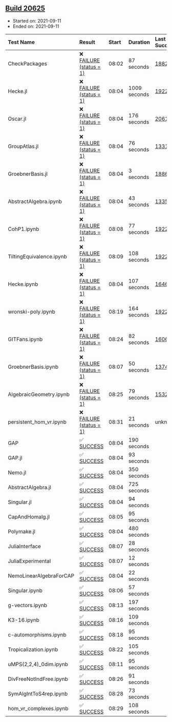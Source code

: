 ## [Build 20625](https://oscarci.mathematik.uni-kl.de/job/oscar/20625/)

* Started on: 2021-09-11
* Ended on: 2021-09-11

| Test Name    | Result | Start | Duration | Last Success | First Failure |
|:-------------|:-------|:------|:---------|:-------------|:--------------|
| CheckPackages | ❌ [FAILURE (status = 1)](https://oscarci.mathematik.uni-kl.de/job/oscar/20625/artifact/logs/build-20625/CheckPackages.log) | 08:02 | 87 seconds | [18822](https://oscarci.mathematik.uni-kl.de/job/oscar/18822/) | [18823](https://oscarci.mathematik.uni-kl.de/job/oscar/18823/) |
| Hecke.jl | ❌ [FAILURE (status = 1)](https://oscarci.mathematik.uni-kl.de/job/oscar/20625/artifact/logs/build-20625/Hecke.jl.log) | 08:04 | 1009 seconds | [19222](https://oscarci.mathematik.uni-kl.de/job/oscar/19222/) | [20152](https://oscarci.mathematik.uni-kl.de/job/oscar/20152/) |
| Oscar.jl | ❌ [FAILURE (status = 1)](https://oscarci.mathematik.uni-kl.de/job/oscar/20625/artifact/logs/build-20625/Oscar.jl.log) | 08:04 | 176 seconds | [20613](https://oscarci.mathematik.uni-kl.de/job/oscar/20613/) | [20614](https://oscarci.mathematik.uni-kl.de/job/oscar/20614/) |
| GroupAtlas.jl | ❌ [FAILURE (status = 1)](https://oscarci.mathematik.uni-kl.de/job/oscar/20625/artifact/logs/build-20625/GroupAtlas.jl.log) | 08:04 | 76 seconds | [13311](https://oscarci.mathematik.uni-kl.de/job/oscar/13311/) | [13312](https://oscarci.mathematik.uni-kl.de/job/oscar/13312/) |
| GroebnerBasis.jl | ❌ [FAILURE (status = 1)](https://oscarci.mathematik.uni-kl.de/job/oscar/20625/artifact/logs/build-20625/GroebnerBasis.jl.log) | 08:04 | 3 seconds | [18864](https://oscarci.mathematik.uni-kl.de/job/oscar/18864/) | [18865](https://oscarci.mathematik.uni-kl.de/job/oscar/18865/) |
| AbstractAlgebra.ipynb | ❌ [FAILURE (status = 1)](https://oscarci.mathematik.uni-kl.de/job/oscar/20625/artifact/logs/build-20625/AbstractAlgebra.ipynb.log) | 08:04 | 43 seconds | [13355](https://oscarci.mathematik.uni-kl.de/job/oscar/13355/) | [13356](https://oscarci.mathematik.uni-kl.de/job/oscar/13356/) |
| CohP1.ipynb | ❌ [FAILURE (status = 1)](https://oscarci.mathematik.uni-kl.de/job/oscar/20625/artifact/logs/build-20625/CohP1.ipynb.log) | 08:08 | 77 seconds | [19222](https://oscarci.mathematik.uni-kl.de/job/oscar/19222/) | [20152](https://oscarci.mathematik.uni-kl.de/job/oscar/20152/) |
| TiltingEquivalence.ipynb | ❌ [FAILURE (status = 1)](https://oscarci.mathematik.uni-kl.de/job/oscar/20625/artifact/logs/build-20625/TiltingEquivalence.ipynb.log) | 08:09 | 108 seconds | [19222](https://oscarci.mathematik.uni-kl.de/job/oscar/19222/) | [20152](https://oscarci.mathematik.uni-kl.de/job/oscar/20152/) |
| Hecke.ipynb | ❌ [FAILURE (status = 1)](https://oscarci.mathematik.uni-kl.de/job/oscar/20625/artifact/logs/build-20625/Hecke.ipynb.log) | 08:04 | 107 seconds | [16463](https://oscarci.mathematik.uni-kl.de/job/oscar/16463/) | [16464](https://oscarci.mathematik.uni-kl.de/job/oscar/16464/) |
| wronski-poly.ipynb | ❌ [FAILURE (status = 1)](https://oscarci.mathematik.uni-kl.de/job/oscar/20625/artifact/logs/build-20625/wronski-poly.ipynb.log) | 08:19 | 164 seconds | [19222](https://oscarci.mathematik.uni-kl.de/job/oscar/19222/) | [20152](https://oscarci.mathematik.uni-kl.de/job/oscar/20152/) |
| GITFans.ipynb | ❌ [FAILURE (status = 1)](https://oscarci.mathematik.uni-kl.de/job/oscar/20625/artifact/logs/build-20625/GITFans.ipynb.log) | 08:24 | 82 seconds | [16068](https://oscarci.mathematik.uni-kl.de/job/oscar/16068/) | [16069](https://oscarci.mathematik.uni-kl.de/job/oscar/16069/) |
| GroebnerBasis.ipynb | ❌ [FAILURE (status = 1)](https://oscarci.mathematik.uni-kl.de/job/oscar/20625/artifact/logs/build-20625/GroebnerBasis.ipynb.log) | 08:07 | 50 seconds | [13748](https://oscarci.mathematik.uni-kl.de/job/oscar/13748/) | [13749](https://oscarci.mathematik.uni-kl.de/job/oscar/13749/) |
| AlgebraicGeometry.ipynb | ❌ [FAILURE (status = 1)](https://oscarci.mathematik.uni-kl.de/job/oscar/20625/artifact/logs/build-20625/AlgebraicGeometry.ipynb.log) | 08:25 | 79 seconds | [15322](https://oscarci.mathematik.uni-kl.de/job/oscar/15322/) | [15323](https://oscarci.mathematik.uni-kl.de/job/oscar/15323/) |
| persistent_hom_vr.ipynb | ❌ [FAILURE (status = 1)](https://oscarci.mathematik.uni-kl.de/job/oscar/20625/artifact/logs/build-20625/persistent_hom_vr.ipynb.log) | 08:31 | 21 seconds | unknown | unknown |
| GAP | ✅ [SUCCESS](https://oscarci.mathematik.uni-kl.de/job/oscar/20625/artifact/logs/build-20625/GAP.log) | 08:04 | 190 seconds |  |  |
| GAP.jl | ✅ [SUCCESS](https://oscarci.mathematik.uni-kl.de/job/oscar/20625/artifact/logs/build-20625/GAP.jl.log) | 08:04 | 93 seconds |  |  |
| Nemo.jl | ✅ [SUCCESS](https://oscarci.mathematik.uni-kl.de/job/oscar/20625/artifact/logs/build-20625/Nemo.jl.log) | 08:04 | 350 seconds |  |  |
| AbstractAlgebra.jl | ✅ [SUCCESS](https://oscarci.mathematik.uni-kl.de/job/oscar/20625/artifact/logs/build-20625/AbstractAlgebra.jl.log) | 08:04 | 725 seconds |  |  |
| Singular.jl | ✅ [SUCCESS](https://oscarci.mathematik.uni-kl.de/job/oscar/20625/artifact/logs/build-20625/Singular.jl.log) | 08:04 | 94 seconds |  |  |
| CapAndHomalg.jl | ✅ [SUCCESS](https://oscarci.mathematik.uni-kl.de/job/oscar/20625/artifact/logs/build-20625/CapAndHomalg.jl.log) | 08:05 | 95 seconds |  |  |
| Polymake.jl | ✅ [SUCCESS](https://oscarci.mathematik.uni-kl.de/job/oscar/20625/artifact/logs/build-20625/Polymake.jl.log) | 08:04 | 480 seconds |  |  |
| JuliaInterface | ✅ [SUCCESS](https://oscarci.mathematik.uni-kl.de/job/oscar/20625/artifact/logs/build-20625/JuliaInterface.log) | 08:07 | 28 seconds |  |  |
| JuliaExperimental | ✅ [SUCCESS](https://oscarci.mathematik.uni-kl.de/job/oscar/20625/artifact/logs/build-20625/JuliaExperimental.log) | 08:07 | 12 seconds |  |  |
| NemoLinearAlgebraForCAP | ✅ [SUCCESS](https://oscarci.mathematik.uni-kl.de/job/oscar/20625/artifact/logs/build-20625/NemoLinearAlgebraForCAP.log) | 08:04 | 22 seconds |  |  |
| Singular.ipynb | ✅ [SUCCESS](https://oscarci.mathematik.uni-kl.de/job/oscar/20625/artifact/logs/build-20625/Singular.ipynb.log) | 08:06 | 57 seconds |  |  |
| g-vectors.ipynb | ✅ [SUCCESS](https://oscarci.mathematik.uni-kl.de/job/oscar/20625/artifact/logs/build-20625/g-vectors.ipynb.log) | 08:13 | 197 seconds |  |  |
| K3-16.ipynb | ✅ [SUCCESS](https://oscarci.mathematik.uni-kl.de/job/oscar/20625/artifact/logs/build-20625/K3-16.ipynb.log) | 08:16 | 109 seconds |  |  |
| c-automorphisms.ipynb | ✅ [SUCCESS](https://oscarci.mathematik.uni-kl.de/job/oscar/20625/artifact/logs/build-20625/c-automorphisms.ipynb.log) | 08:18 | 95 seconds |  |  |
| Tropicalization.ipynb | ✅ [SUCCESS](https://oscarci.mathematik.uni-kl.de/job/oscar/20625/artifact/logs/build-20625/Tropicalization.ipynb.log) | 08:22 | 105 seconds |  |  |
| uMPS(2,2,4)_0dim.ipynb | ✅ [SUCCESS](https://oscarci.mathematik.uni-kl.de/job/oscar/20625/artifact/logs/build-20625/uMPS-2-2-4-_0dim.ipynb.log) | 08:11 | 95 seconds |  |  |
| DivFreeNotIndFree.ipynb | ✅ [SUCCESS](https://oscarci.mathematik.uni-kl.de/job/oscar/20625/artifact/logs/build-20625/DivFreeNotIndFree.ipynb.log) | 08:26 | 91 seconds |  |  |
| SymAlgIntToS4rep.ipynb | ✅ [SUCCESS](https://oscarci.mathematik.uni-kl.de/job/oscar/20625/artifact/logs/build-20625/SymAlgIntToS4rep.ipynb.log) | 08:28 | 73 seconds |  |  |
| hom_vr_complexes.ipynb | ✅ [SUCCESS](https://oscarci.mathematik.uni-kl.de/job/oscar/20625/artifact/logs/build-20625/hom_vr_complexes.ipynb.log) | 08:29 | 108 seconds |  |  |
